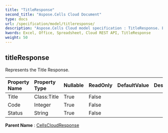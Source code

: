 ```yaml
---
title: "TitleResponse"
second_title: "Aspose.Cells Cloud Document"
type: docs
url: /specification/model/titleresponse/
description: "Aspose.Cells Cloud model specification : TitleResponse. Effortlessly handle Excel and other spreadsheet documents with features like opening, generating, editing, splitting, merging, comparing, and converting."
kwords: Excel, Office, Spreadsheet, Cloud REST API, TitleResponse
weight: 50
---
```


## **titleResponse**

Represents the Title Response. 

| Property Name | Property Type | Nullable |  ReadOnly | DefaultValue | Description | 
| :- | :- | :- |:- |  :- | :- |
| Title | Class:Title | True |  False |  |  |  
| Code | Integer | True |  False |  |  |  
| Status | String | True |  False |  |  |  

**Parent Name** : [CellsCloudResponse](/specification/model/cellscloudresponse)

